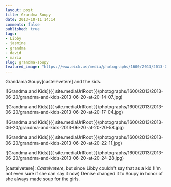 ```yaml
---
layout: post
title: Grandma Soupy
date: 2013-10-11 14:14
comments: false
published: true
tags:
- Libby
- jasmine
- grandma
- david
- maria
slug: grandma-soupy
featured_image: "https://www.eick.us/media/photographs/1600/2013/2013-06-20/grandma-and-kids-2013-06-20-at-20-14-07.jpg"
---
```

Grandama Soupy[castelevetere] and the kids.

![Grandma and Kids]({{ site.mediaUrlRoot }}/photographs/1600/2013/2013-06-20/grandma-and-kids-2013-06-20-at-20-14-07.jpg)

![Grandma and Kids]({{ site.mediaUrlRoot }}/photographs/1600/2013/2013-06-20/grandma-and-kids-2013-06-20-at-20-17-04.jpg)

![Grandma and Kids]({{ site.mediaUrlRoot }}/photographs/1600/2013/2013-06-20/grandma-and-kids-2013-06-20-at-20-20-58.jpg)

![Grandma and Kids]({{ site.mediaUrlRoot }}/photographs/1600/2013/2013-06-20/grandma-and-kids-2013-06-20-at-20-22-11.jpg)

![Grandma and Kids]({{ site.mediaUrlRoot }}/photographs/1600/2013/2013-06-20/grandma-and-kids-2013-06-20-at-20-24-28.jpg)

[castelvetere]: *Castelvetere*, but since Libby couldn't say that as a kid (I'm not even sure if she can say it now) Denise changed it to Soupy in honor of she always made soup for the girls.
